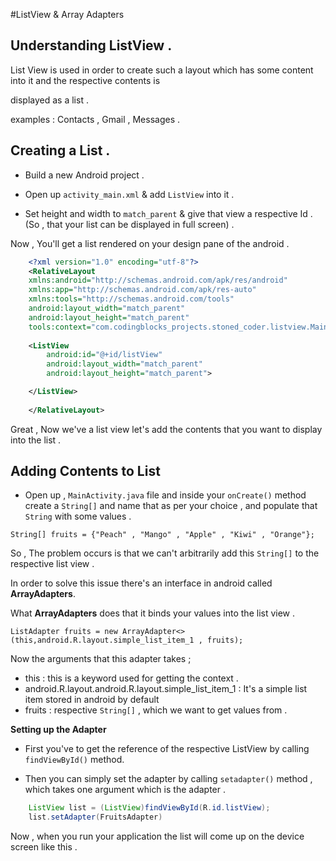 #ListView & Array Adapters

## Understanding ListView .  

List View is used in order to create such a layout which has some content into it and the respective contents is

displayed as a list .

examples : Contacts , Gmail , Messages  .

## Creating a List . 

* Build a new Android project .

* Open up `activity_main.xml` & add `ListView` into it .

* Set height and width to ```match_parent``` & give that view a respective Id . (So , that your list can be displayed in full screen) .

Now , You'll get a list rendered on your design pane of the android .

```xml
    <?xml version="1.0" encoding="utf-8"?>
    <RelativeLayout
    xmlns:android="http://schemas.android.com/apk/res/android"
    xmlns:app="http://schemas.android.com/apk/res-auto"
    xmlns:tools="http://schemas.android.com/tools"
    android:layout_width="match_parent"
    android:layout_height="match_parent"
    tools:context="com.codingblocks_projects.stoned_coder.listview.MainActivity">
            
    <ListView
        android:id="@+id/listView"
        android:layout_width="match_parent"
        android:layout_height="match_parent">

    </ListView>
    
    </RelativeLayout>
```
    
    
Great , Now we've a list view let's add the contents that you want to display into the list .

## Adding Contents to List 

* Open up , ```MainActivity.java``` file and inside your ```onCreate()``` method create a ```String[]``` and name that as per your choice  , and populate that ```String``` with some values .

```String[] fruits = {"Peach" , "Mango" , "Apple" , "Kiwi" , "Orange"};```


So , The problem occurs is that we can't arbitrarily add this ```String[]``` to the respective list view .


In order to solve this issue there's an interface in android called **ArrayAdapters**.


What **ArrayAdapters** does that it binds your values into the list view .

```ListAdapter fruits = new ArrayAdapter<>(this,android.R.layout.simple_list_item_1 , fruits);```

Now the arguments that this adapter takes ;

* this : this is a keyword used for getting the context . 
* android.R.layout.android.R.layout.simple_list_item_1 : It's a simple list item stored in android by default 
* fruits : respective ```String[]``` , which we want to get values from . 


**Setting up the Adapter**

* First you've to get the reference of the respective ListView by calling ```findViewById()``` method.

* Then you can simply set the adapter by calling ```setadapter()``` method , which takes one argument which is the adapter .

```java
    ListView list = (ListView)findViewById(R.id.listView);
    list.setAdapter(FruitsAdapter)
```

Now , when you run your application the list will come up on the device screen like this .







 




    
  






